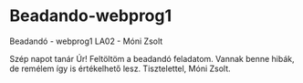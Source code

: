 # Beadando-webprog1
Beadandó - webprog1 LA02 - Móni Zsolt

Szép napot tanár Úr! Feltöltöm a beadandó feladatom. Vannak benne hibák, de remélem így is értékelhető lesz. Tisztelettel, Móni Zsolt.
